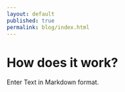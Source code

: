 ```yaml
---
layout: default
published: true
permalink: blog/index.html
---
```

# How does it work?

Enter Text in Markdown format.